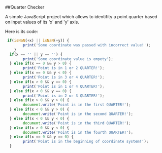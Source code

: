 ##Quarter Checker

<span>A simple JavaScript project which allows
to identifity a point quarter based on
input values of its 'x' and 'y' axis.</span>

Here is its code:

```javascript
 if(isNaN(+x) || isNaN(+y)) {
        print('Some coordinate was passed with incorrect value!');
    }
  if(x == '' || y == '') {
        print('Some coordinate value is empety');
  } else if(x == 0 && y > 0) {
        print('Point is in 1 or 2 QUARTER!');
  } else if(x == 0 && y < 0) {
        print('Point is in 3 or 4 QUARTER!');
  } else if(x > 0 && y == 0) {
        print('Point is in 1 or 4 QUARTER!');
  } else if(x < 0 && y == 0) {
        print('Point is in 2 or 3 QUARTER!');
  } else if(x > 0 && y > 0) {
        document.write('Point is in the first QUARTER!');
  } else if(x < 0 && y > 0) {
        document.write('Point is in the second QUARTER!');
  } else if(x < 0 && y < 0) {
        document.write('Point is in the third QUARTER!');
  } else if(x > 0 && y < 0) {
        document.write('Point is in the fourth QUARTER!');
  } else if(x == 0 && y == 0) {
        print('Point is in the beginning of coordinate system!');
  }
```